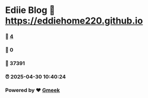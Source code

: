 # Ediie Blog :link: https://eddiehome220.github.io 
### :page_facing_up: [4](https://eddiehome220.github.io/tag.html) 
### :speech_balloon: 0 
### :hibiscus: 37391 
### :alarm_clock: 2025-04-30 10:40:24 
### Powered by :heart: [Gmeek](https://github.com/Meekdai/Gmeek)
